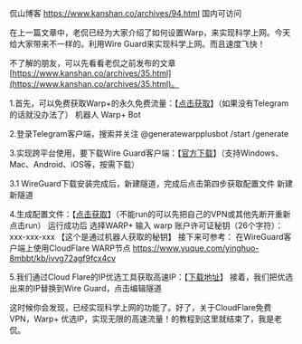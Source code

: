 侃山博客 https://www.kanshan.co/archives/94.html  国内可访问

在上一篇文章中，老侃已经为大家介绍了如何设置Warp，来实现科学上网。今天给大家带来不一样的。利用Wire Guard来实现科学上网。而且速度飞快！

不了解的朋友，可以先看看老侃之前发布的文章[https://www.kanshan.co/archives/35.html](https://www.kanshan.co/archives/35.html)。

1.首先，可以免费获取Warp+的永久免费流量：【[点击获取](https://www.kanshan.co/go/aHR0cHM6Ly90Lm1lL2dlbmVyYXRld2FycHBsdXNib3Q)】（如果没有Telegram的话就没办法了） 机器人 Warp+ Bot 

2.登录Telegram客户端，搜索并关注 @generatewarpplusbot
	/start
	/generate

3.实现跨平台使用，要下载Wire Guard客户端：【[官方下载](https://www.kanshan.co/go/aHR0cHM6Ly93d3cud2lyZWd1YXJkLmNvbS9pbnN0YWxsLw)】（支持Windows、Mac、Android、iOS等，按需下载）

3.1 WireGuard下载安装完成后，新建隧道，完成后点击第四步获取配置文件
	新建新隧道

4.生成配置文件：【[点击获取](https://www.kanshan.co/go/aHR0cHM6Ly9yZXBsaXQuY29tL0BtaXNha2EtYmxvZy93YXJwZ28tcHJvZmlsZS1nZW5lcmF0b3I_dj0x)】（不能run的可以先把自己的VPN或其他先断开重新点击run）
	运行成功后 选择WARP+ 
	输入 warp 账户许可证秘钥（26个字符）：xxx-xxx-xxx 【这个是通过机器人获取的秘钥】
接下来可参考： 在WireGuard客户端上使用CloudFlare WARP节点
	https://www.yuque.com/yinghuo-8mbbt/kb/ivvg72agf9fcx4cv

5.我们通过Cloud Flare的IP优选工具获取高速IP：【[下载地址](https://www.kanshan.co/go/aHR0cHM6Ly9naXRsYWIuY29tL01pc2FrYS1ibG9nL3dhcnAtc2NyaXB0Ly0vYmxvYi9tYWluL2ZpbGVzL3dhcnAteXhpcC93YXJwLXl4aXAtd2luLjd6)】
接着，我们把优选出来的IP替换到Wire Guard，点击编辑隧道

这时候你会发现，已经实现科学上网的功能了。好了，关于CloudFlare免费VPN，Warp+ 优选IP，实现无限的高速流量！的教程到这里就结束了，我是老侃。












